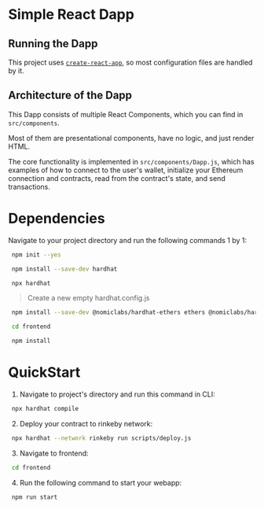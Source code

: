 # Simple React Dapp

## Running the Dapp

This project uses [`create-react-app`](https://create-react-app.dev/), so most
configuration files are handled by it.

## Architecture of the Dapp

This Dapp consists of multiple React Components, which you can find in
`src/components`.

Most of them are presentational components, have no logic, and just render HTML.

The core functionality is implemented in `src/components/Dapp.js`, which has
examples of how to connect to the user's wallet, initialize your Ethereum
connection and contracts, read from the contract's state, and send transactions.

# Dependencies
Navigate to your project directory and run the following commands 1 by 1:
```bash
 npm init --yes
```
```bash
 npm install --save-dev hardhat
```
```bash
 npx hardhat
```
>Create a new empty hardhat.config.js
```bash
 npm install --save-dev @nomiclabs/hardhat-ethers ethers @nomiclabs/hardhat-waffle ethereum-waffle chai
```
```bash
 cd frontend
```
```bash
 npm install
```


# QuickStart
1) Navigate to project's directory and run this command in CLI:
```bash
 npx hardhat compile
```
2) Deploy your contract to rinkeby network:
```bash
 npx hardhat --network rinkeby run scripts/deploy.js
```
3) Navigate to frontend:
```bash
 cd frontend
```
4) Run the following command to start your webapp:
```bash
 npm run start
```
